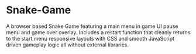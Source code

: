 # Snake-Game
A browser based Snake Game featuring a main menu in game UI pause menu and game over overlay. Includes a restart function that cleanly returns to the start menu responsive layouts with CSS and smooth JavaScript driven gameplay logic all without external libraries.
